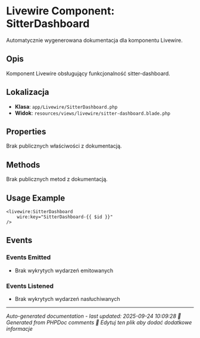 # Livewire Component: SitterDashboard

Automatycznie wygenerowana dokumentacja dla komponentu Livewire.

## Opis
Komponent Livewire obsługujący funkcjonalność sitter-dashboard.

## Lokalizacja
- **Klasa**: `app/Livewire/SitterDashboard.php`
- **Widok**: `resources/views/livewire/sitter-dashboard.blade.php`



## Properties
Brak publicznych właściwości z dokumentacją.

## Methods
Brak publicznych metod z dokumentacją.

## Usage Example
```blade
<livewire:SitterDashboard
    wire:key="SitterDashboard-{{ $id }}"
/>
```

## Events

### Events Emitted
- Brak wykrytych wydarzeń emitowanych

### Events Listened
- Brak wykrytych wydarzeń nasłuchiwanych

---
*Auto-generated documentation - last updated: 2025-09-24 10:09:28*
*🤖 Generated from PHPDoc comments*
*📝 Edytuj ten plik aby dodać dodatkowe informacje*